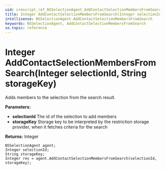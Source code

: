 ```yaml
---
uid: crmscript_ref_NSSelectionAgent_AddContactSelectionMembersFromSearch
title: Integer AddContactSelectionMembersFromSearch(Integer selectionId, String storageKey)
intellisense: NSSelectionAgent.AddContactSelectionMembersFromSearch
keywords: NSSelectionAgent, AddContactSelectionMembersFromSearch
so.topic: reference
---
```


# Integer AddContactSelectionMembersFromSearch(Integer selectionId, String storageKey)

Adds members to the selection from the search result.

**Parameters:**
 - **selectionId** The id of the selection to add members
 - **storageKey** Storage key to be interpreted by the restriction storage provider, when it fetches criteria for the search

**Returns:** Integer

```crmscript
NSSelectionAgent agent;
Integer selectionId;
String storageKey;
Integer res = agent.AddContactSelectionMembersFromSearch(selectionId, storageKey);
```

